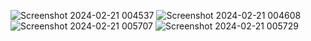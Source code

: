 ![Screenshot 2024-02-21 004537](https://github.com/Deep5Varshney/Ecommerce-Website/assets/137312194/ed2034ff-0b52-4137-8a2c-4ba7a61e8e90)
![Screenshot 2024-02-21 004608](https://github.com/Deep5Varshney/Ecommerce-Website/assets/137312194/6f4a1f6e-98ea-454a-af96-34e968e8a625)
![Screenshot 2024-02-21 005707](https://github.com/Deep5Varshney/Ecommerce-Website/assets/137312194/9cb9ca61-8fa5-45fa-8e71-5a8fe714f236)
![Screenshot 2024-02-21 005729](https://github.com/Deep5Varshney/Ecommerce-Website/assets/137312194/e3ccd3ab-917c-48ac-9d79-1a9b7797bb55)
